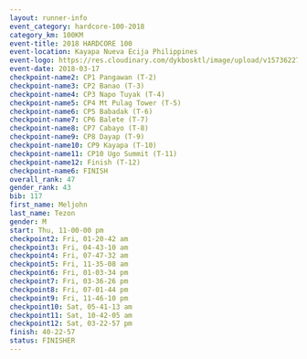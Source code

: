 ```yaml
---
layout: runner-info 
event_category: hardcore-100-2018 
category_km: 100KM 
event-title: 2018 HARDCORE 100 
event-location: Kayapa Nueva Ecija Philippines 
event-logo: https://res.cloudinary.com/dykbosktl/image/upload/v1573622785/Logo/HARDOCORE_100_LOGO_gtvcxx.jpg 
event-date: 2018-03-17 
checkpoint-name2: CP1 Pangawan (T-2) 
checkpoint-name3: CP2 Banao (T-3) 
checkpoint-name4: CP3 Napo Tuyak (T-4) 
checkpoint-name5: CP4 Mt Pulag Tower (T-5) 
checkpoint-name6: CP5 Babadak (T-6) 
checkpoint-name7: CP6 Balete (T-7) 
checkpoint-name8: CP7 Cabayo (T-8) 
checkpoint-name9: CP8 Dayap (T-9) 
checkpoint-name10: CP9 Kayapa (T-10) 
checkpoint-name11: CP10 Ugo Summit (T-11) 
checkpoint-name12: Finish (T-12) 
checkpoint-name6: FINISH
overall_rank: 47
gender_rank: 43
bib: 117
first_name: Meljohn
last_name: Tezon
gender: M
start: Thu, 11-00-00 pm
checkpoint2: Fri, 01-20-42 am
checkpoint3: Fri, 04-43-10 am
checkpoint4: Fri, 07-47-32 am
checkpoint5: Fri, 11-35-08 am
checkpoint6: Fri, 01-03-34 pm
checkpoint7: Fri, 03-36-26 pm
checkpoint8: Fri, 07-01-44 pm
checkpoint9: Fri, 11-46-10 pm
checkpoint10: Sat, 05-41-13 am
checkpoint11: Sat, 10-42-05 am
checkpoint12: Sat, 03-22-57 pm
finish: 40-22-57
status: FINISHER
---
```

